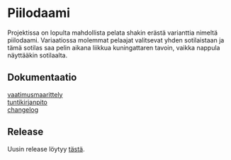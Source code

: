 # Piilodaami
Projektissa on lopulta mahdollista pelata shakin erästä varianttia nimeltä piilodaami. Variaatiossa molemmat pelaajat valitsevat yhden sotilaistaan ja tämä sotilas saa pelin aikana liikkua kuningattaren tavoin, vaikka nappula näyttääkin sotilaalta.
## Dokumentaatio
[vaatimusmaarittely](https://github.com/Heljae/ot-harjoitustyo/blob/master/dokumentaatio/vaatimusmaarittely.md)  
[tuntikirjanpito](https://github.com/Heljae/ot-harjoitustyo/blob/master/dokumentaatio/tuntikirjanpito.md)  
[changelog](https://github.com/Heljae/ot-harjoitustyo/blob/master/dokumentaatio/changelog.md)

## Release
Uusin release löytyy [tästä](https://github.com/Heljae/ot-harjoitustyo/releases/tag/viikko5).
